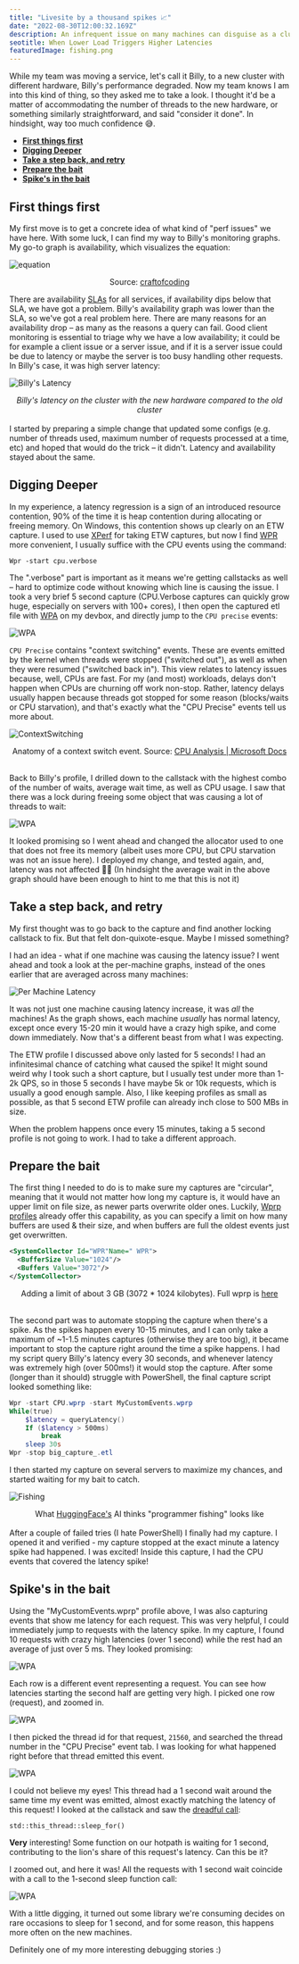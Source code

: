 ```yaml
---
title: "Livesite by a thousand spikes 📈"
date: "2022-08-30T12:00:32.169Z"
description: An infrequent issue on many machines can disguise as a cluster-wide issue.
seotitle: When Lower Load Triggers Higher Latencies
featuredImage: fishing.png
---
```


While my team was moving a service, let's call it Billy, to a new cluster with different hardware, Billy's performance degraded. Now my team knows I am into this kind of thing, so they asked me to take a look. I thought it'd be a matter of accommodating the number of threads to the new hardware, or something similarly straightforward, and said "consider it done". In hindsight, way too much confidence 😅.

- [**First things first**](#first-things-first)
- [**Digging Deeper**](#digging-deeper)
- [**Take a step back, and retry**](#take-a-step-back-and-retry)
- [**Prepare the bait**](#prepare-the-bait)
- [**Spike's in the bait**](#spikes-in-the-bait)

## **First things first**

My first move is to get a concrete idea of what kind of "perf issues" we have here. With some luck, I can find my way to Billy's monitoring graphs. My go-to graph is availability, which visualizes the equation:

![equation](equation.png)
<center>Source: <a href=https://craftofcoding.wordpress.com/2017/02/03/column-major-vs-row-major-arrays-does-it-matter/>craftofcoding</a></center>

There are availability [SLAs](https://en.wikipedia.org/wiki/Service-level_agreement) for all services, if availability dips below that SLA, we have got a problem. Billy's availability graph was lower than the SLA, so we've got a real problem here. There are many reasons for an availability drop – as many as the reasons a query can fail. Good client monitoring is essential to triage why we have a low availability; it could be for example a client issue or a server issue, and if it is a server issue could be due to latency or maybe the server is too busy handling other requests. In Billy's case, it was high server latency:

![Billy's Latency](./BillyLatency.png)
<center><I>Billy's latency on the cluster with the new hardware compared to the old cluster</I></center>
<br/>
I started by preparing a simple change that updated some configs (e.g. number of threads used, maximum number of requests processed at a time, etc) and hoped that would do the trick – it didn't. Latency and availability stayed about the same.

## **Digging Deeper**

In my experience, a latency regression is a sign of an introduced resource contention, 90% of the time it is heap contention during allocating or freeing memory. On Windows, this contention shows up clearly on an ETW capture. I used to use [XPerf](https://mahdytech.com/2019/01/13/curious-case-999-latency-hike/) for taking ETW captures, but now I find [WPR](https://docs.microsoft.com/en-us/windows-hardware/test/wpt/wpr-how-to-topics) more convenient, I usually suffice with the CPU events using the command:

```
Wpr -start cpu.verbose
```

The ".verbose" part is important as it means we're getting callstacks as well – hard to optimize code without knowing which line is causing the issue. I took a very brief 5 second capture (CPU.Verbose captures can quickly grow huge, especially on servers with 100+ cores), I then open the captured etl file with [WPA](https://docs.microsoft.com/en-us/windows-hardware/test/wpt/windows-performance-analyzer) on my devbox, and directly jump to the `CPU precise` events:

![WPA](wpa1.png)

`CPU Precise` contains "context switching" events. These are events emitted by the kernel when threads were stopped ("switched out"), as well as when they were resumed ("switched back in"). This view relates to latency issues because, well, CPUs are fast. For my (and most) workloads, delays don't happen when CPUs are churning off work non-stop. Rather, latency delays usually happen because threads got stopped for some reason (blocks/waits or CPU starvation), and that's exactly what the "CPU Precise" events tell us more about.

![ContextSwitching](context_switch.jpg)

<center>Anatomy of a context switch event. Source: <a href="https://docs.microsoft.com/en-us/windows-hardware/test/wpt/cpu-analysis">CPU Analysis | Microsoft Docs</a></center>
<br/>

Back to Billy's profile, I drilled down to the callstack with the highest combo of the number of waits, average wait time, as well as CPU usage. I saw that there was a lock during freeing some object that was causing a lot of threads to wait:

![WPA](wpa2.png)

It looked promising so I went ahead and changed the allocator used to one that does not free its memory (albeit uses more CPU, but CPU starvation was not an issue here). I deployed my change, and tested again, and, latency was not affected 🤷‍♂️ (In hindsight the average wait in the above graph should have been  enough to hint to me that this is not it)

## **Take a step back, and retry**

My first thought was to go back to the capture and find another locking callstack to fix. But that felt don-quixote-esque. Maybe I missed something?

I had an idea - what if one machine was causing the latency issue? I went ahead and took a look at the per-machine graphs, instead of the ones earlier that are averaged across many machines:

![Per Machine Latency](per_machine_latency.png)

It was not just one machine causing latency increase, it was _all_ the machines! As the graph shows, each machine _usually_ has normal latency, except once every 15-20 min it would have a crazy high spike, and come down immediately. Now that's a different beast from what I was expecting.

The ETW profile I discussed above only lasted for 5 seconds! I had an infinitesimal chance of catching what caused the spike! It might sound weird why I took such a short capture, but I usually test under more than 1-2k QPS, so in those 5 seconds I have maybe 5k or 10k requests, which is usually a good enough sample. Also, I like keeping profiles as small as possible, as that 5 second ETW profile can already inch close to 500 MBs in size.

When the problem happens once every 15 minutes, taking a 5 second profile is not going to work. I had to take a different approach.

## **Prepare the bait**

The first thing I needed to do is to make sure my captures are "circular", meaning that it would not matter how long my capture is, it would have an upper limit on file size, as newer parts overwrite older ones. Luckily, [Wprp profiles](https://docs.microsoft.com/en-us/windows-hardware/test/wpt/authoring-recording-profiles) already offer this capability, as you can specify a limit on how many buffers are used & their size, and when buffers are full the oldest events just get overwritten.

```xml
<SystemCollector Id="WPR"Name=" WPR">
  <BufferSize Value="1024"/> 
  <Buffers Value="3072"/>
</SystemCollector>
```
<center>Adding a limit of about 3 GB (3072 * 1024 kilobytes). Full wprp is <a href=https://github.com/aybassiouny/mahdytech/tree/master/content/blog/livesite-thousands-spikes/cpu.wprp">here</a></center>
<br/>

The second part was to automate stopping the capture when there's a spike. As the spikes happen every 10-15 minutes, and I can only take a maximum of ~1-1.5 minutes captures (otherwise they are too big), it became important to stop the capture right around the time a spike happens. I had my script query Billy's latency every 30 seconds, and whenever latency was extremely high (over 500ms!) it would stop the capture. After some (longer than it should) struggle with PowerShell, the final capture script looked something like:

```Powershell
Wpr -start CPU.wprp -start MyCustomEvents.wprp
While(true)
    $latency = queryLatency()
    If ($latency > 500ms)
        break
    sleep 30s
Wpr -stop big_capture_.etl
```

I then started my capture on several servers to maximize my chances, and started waiting for my bait to catch.

![Fishing](fishing.png)

<center>What <a href="https://huggingface.co/">HuggingFace's</a> AI thinks "programmer fishing" looks like</center>
<br/>
After a couple of failed tries (I hate PowerShell) I finally had my capture. I opened it and verified - my capture stopped at the exact minute a latency spike had happened. I was excited! Inside this capture, I had the CPU events that covered the latency spike!

## **Spike's in the bait**

Using the "MyCustomEvents.wprp" profile above, I was also capturing events that show me latency for each request. This was very helpful, I could immediately jump to requests with the latency spike. In my capture, I found 10 requests with crazy high latencies (over 1 second) while the rest had an average of just over 5 ms. They looked promising:

![WPA](wpa3.png)

Each row is a different event representing a request. You can see how latencies starting the second half are  getting very high. I picked one row (request), and zoomed in.

![WPA](wpa4.png)

I then picked the thread id for that request, `21560`, and searched the thread number in the "CPU Precise" event tab. I was looking for what happened right before that thread emitted this event.

![WPA](wpa5.png)

I could not believe my eyes! This thread had a 1 second wait around the same time my event was emitted, almost exactly matching the latency of this request! I looked at the callstack and saw the [dreadful call](https://en.cppreference.com/w/cpp/thread/sleep_for):

```
std::this_thread::sleep_for()
```

**Very** interesting! Some function on our hotpath is waiting for 1 second, contributing to the lion's share of this request's latency. Can this be it?

I zoomed out, and here it was! All the requests with 1 second wait coincide with a call to the 1-second sleep function call:

![WPA](wpa6.png)

With a little digging, it turned out some library we're consuming decides on rare occasions to sleep for 1 second, and for some reason, this happens more often on the new machines.

Definitely one of my more interesting debugging stories :)